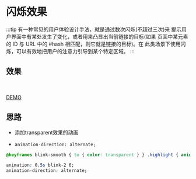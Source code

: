 # 闪烁效果

:::tip
有一种常见的用户体验设计手法，就是通过数次闪烁(不超过三次)来 提示用户界面中有某处发生了变化，或者用来凸显出当前链接的目标(如果 页面中某元素的 ID 与 URL 中的 #hash 相匹配，则它就是链接的目标)。在 此类场景下使用闪烁，可以有效地把用户的注意力引导到某个特定区域。
:::

## 效果

<br>
<animation-3></animation-3>

[DEMO](http://dabblet.com/gist/46fe09e5f2b97d6f282d)

## 思路

- 添加transparent效果的动画

- `animation-direction: alternate;` 

```css
@keyframes blink-smooth { to { color: transparent } } .highlight { animation: 1s blink-smooth 3; }

animation: 0.5s blink-2 6;
animation-direction: alternate;
```